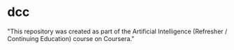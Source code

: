 # dcc
"This repository was created as part of the Artificial Intelligence (Refresher / Continuing Education) course on Coursera."

